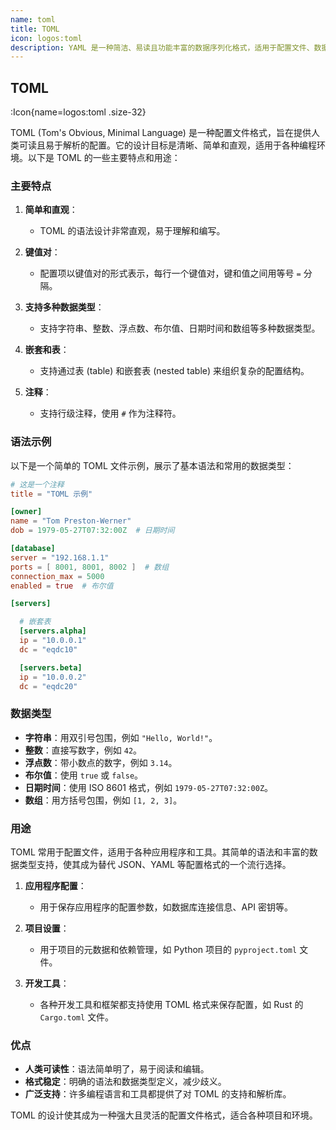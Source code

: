 ```yaml
---
name: toml
title: TOML
icon: logos:toml
description: YAML 是一种简洁、易读且功能丰富的数据序列化格式，适用于配置文件、数据交换和其他场景，为开发者提供了一种方便和直观的数据表示方式.
---
```


## TOML

:Icon{name=logos:toml .size-32}


TOML (Tom's Obvious, Minimal Language) 是一种配置文件格式，旨在提供人类可读且易于解析的配置。它的设计目标是清晰、简单和直观，适用于各种编程环境。以下是 TOML 的一些主要特点和用途：

### 主要特点

1. **简单和直观**：
   - TOML 的语法设计非常直观，易于理解和编写。

2. **键值对**：
   - 配置项以键值对的形式表示，每行一个键值对，键和值之间用等号 `=` 分隔。

3. **支持多种数据类型**：
   - 支持字符串、整数、浮点数、布尔值、日期时间和数组等多种数据类型。

4. **嵌套和表**：
   - 支持通过表 (table) 和嵌套表 (nested table) 来组织复杂的配置结构。

5. **注释**：
   - 支持行级注释，使用 `#` 作为注释符。

### 语法示例

以下是一个简单的 TOML 文件示例，展示了基本语法和常用的数据类型：

```toml
# 这是一个注释
title = "TOML 示例"

[owner]
name = "Tom Preston-Werner"
dob = 1979-05-27T07:32:00Z  # 日期时间

[database]
server = "192.168.1.1"
ports = [ 8001, 8001, 8002 ]  # 数组
connection_max = 5000
enabled = true  # 布尔值

[servers]

  # 嵌套表
  [servers.alpha]
  ip = "10.0.0.1"
  dc = "eqdc10"

  [servers.beta]
  ip = "10.0.0.2"
  dc = "eqdc20"
```

### 数据类型

- **字符串**：用双引号包围，例如 `"Hello, World!"`。
- **整数**：直接写数字，例如 `42`。
- **浮点数**：带小数点的数字，例如 `3.14`。
- **布尔值**：使用 `true` 或 `false`。
- **日期时间**：使用 ISO 8601 格式，例如 `1979-05-27T07:32:00Z`。
- **数组**：用方括号包围，例如 `[1, 2, 3]`。

### 用途

TOML 常用于配置文件，适用于各种应用程序和工具。其简单的语法和丰富的数据类型支持，使其成为替代 JSON、YAML 等配置格式的一个流行选择。

1. **应用程序配置**：
   - 用于保存应用程序的配置参数，如数据库连接信息、API 密钥等。

2. **项目设置**：
   - 用于项目的元数据和依赖管理，如 Python 项目的 `pyproject.toml` 文件。

3. **开发工具**：
   - 各种开发工具和框架都支持使用 TOML 格式来保存配置，如 Rust 的 `Cargo.toml` 文件。

### 优点

- **人类可读性**：语法简单明了，易于阅读和编辑。
- **格式稳定**：明确的语法和数据类型定义，减少歧义。
- **广泛支持**：许多编程语言和工具都提供了对 TOML 的支持和解析库。

TOML 的设计使其成为一种强大且灵活的配置文件格式，适合各种项目和环境。